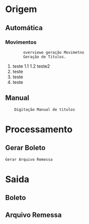 <!-- TITLE: Integração Bancária -->
<!-- SUBTITLE: Integração Bancária a Pagar -->

# Origem
## Automática
### Movimentos

			overviewo geração Movimetno
			Geração de Titulos.
			
			
1. teste 1.1
1.2 teste2
2. teste
1. teste
1. teste

## Manual
		Digitação Manual de titulos

# Processamento

## Gerar Boleto

	Gerar Arquivo Remessa
	
# Saida
## Boleto
## Arquivo Remessa